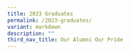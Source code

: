 ```yaml
---
title: 2023 Graduates
permalink: /2023-graduates/
variant: markdown
description: ""
third_nav_title: Our Alumni Our Pride
---
```

